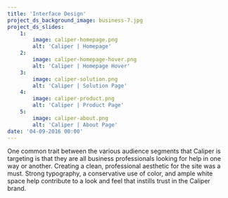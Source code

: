 ```yaml
---
title: 'Interface Design'
project_ds_background_image: business-7.jpg
project_ds_slides:
    1:
        image: caliper-homepage.png
        alt: 'Caliper | Homepage'
    2:
        image: caliper-homepage-hover.png
        alt: 'Caliper | Homepage Hover'
    3:
        image: caliper-solution.png
        alt: 'Caliper | Solution Page'
    4:
        image: caliper-product.png
        alt: 'Caliper | Product Page'
    5:
        image: caliper-about.png
        alt: 'Caliper | About Page'
date: '04-09-2016 00:00'
---
```


One common trait between the various audience segments that Caliper is targeting is that they are all business professionals looking for help in one way or another. Creating a clean, professional aesthetic for the site was a must. Strong typography, a conservative use of color, and ample white space help contribute to a look and feel that instills trust in the Caliper brand.